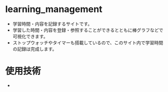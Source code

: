 # learning_management
- 学習時間・内容を記録するサイトです。
- 学習した時間・内容を登録・参照することができるとともに棒グラフなどで可視化できます。
- ストップウォッチやタイマーも搭載しているので、このサイト内で学習時間の記録は完成します。

# 使用技術
- 
